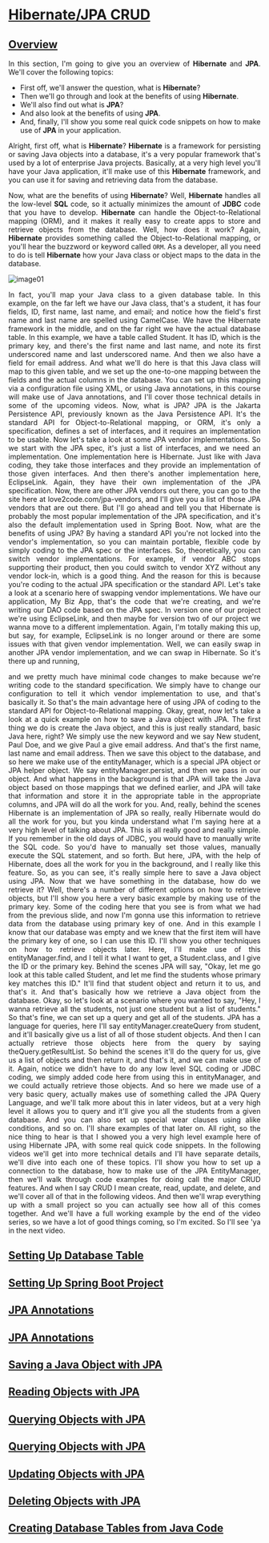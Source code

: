 # [Hibernate/JPA CRUD]()

## [Overview]()
<div style="text-align:justify">

In this section, I'm going to give you an overview of **Hibernate** and **JPA**.
We'll cover the following topics:

* First off, we'll answer the question, what is **Hibernate**?
* Then we'll go through and look at the benefits of using **Hibernate**.
* We'll also find out what is **JPA**?
* And also look at the benefits of using **JPA**.
* And, finally, I'll show you some real quick code snippets
on how to make use of **JPA** in your application.

Alright, first off, what is **Hibernate**?
**Hibernate** is a framework for persisting or saving Java objects into a database,
it's a very popular framework that's used by a lot of enterprise Java projects.
Basically, at a very high level you'll have your Java application,
it'll make use of this **Hibernate** framework,
and you can use it for saving and retrieving data from the database.

Now, what are the benefits of using **Hibernate**?
Well, **Hibernate** handles all the low-level **SQL** code,
so it actually minimizes the amount of **JDBC** code that you have to develop.
**Hibernate** can handle the Object-to-Relational mapping (ORM),
and it makes it really easy to create apps
to store and retrieve objects from the database. 
Well, how does it work?
Again, **Hibernate** provides something called the Object-to-Relational mapping,
or you'll hear the buzzword or keyword called `ORM`.
As a developer, all you need to do is tell **Hibernate** 
how your Java class or object maps to the data in the database.

![image01]()

In fact, you'll map your Java class to a given database table.
In this example, on the far left we have our Java class,
that's a student,
it has four fields, ID, first name, last name, and email;
and notice how the field's first name and last name
are spelled using CamelCase.
We have the Hibernate framework in the middle,
and on the far right we have the actual database table.
In this example, we have a table called Student.
It has ID, which is the primary key,
and there's the first name and last name,
and note its first underscored name
and last underscored name.
And then we also have a field for email address.
And what we'll do here is that this Java class
will map to this given table,
and we set up the one-to-one mapping between the fields
and the actual columns in the database.
You can set up this mapping
via a configuration file using XML,
or using Java annotations,
in this course will make use of Java annotations,
and I'll cover those technical details
in some of the upcoming videos.
Now, what is JPA?
JPA is the Jakarta Persistence API,
previously known as the Java Persistence API.
It's the standard API
for Object-to-Relational mapping, or ORM,
it's only a specification, defines a set of interfaces,
and it requires an implementation to be usable.
Now let's take a look at some JPA vendor implementations.
So we start with the JPA spec,
it's just a list of interfaces,
and we need an implementation.
One implementation here is Hibernate.
Just like with Java coding, they take those interfaces
and they provide an implementation
of those given interfaces.
And then there's another implementation here, EclipseLink.
Again, they have their own implementation
of the JPA specification.
Now, there are other JPA vendors out there,
you can go to the site here at love2code.com/jpa-vendors,
and I'll give you a list of those
JPA vendors that are out there.
But I'll go ahead and tell you
that Hibernate is probably the most popular implementation
of the JPA specification,
and it's also the default implementation
used in Spring Boot.
Now, what are the benefits of using JPA?
By having a standard API
you're not locked into the vendor's implementation,
so you can maintain portable, flexible code
by simply coding to the JPA spec or the interfaces.
So, theoretically, you can switch vendor implementations.
For example, if vendor ABC stops supporting their product,
then you could switch to vendor XYZ
without any vendor lock-in, which is a good thing.
And the reason for this is
because you're coding to the actual JPA specification
or the standard API.
Let's take a look at a scenario here
of swapping vendor implementations.
We have our application, My Biz App,
that's the code that we're creating,
and we're writing our DAO code based on the JPA spec.
In version one of our project we're using EclipseLink,
and then maybe for version two of our project
we wanna move to a different implementation.
Again, I'm totally making this up,
but say, for example, EclipseLink is no longer around
or there are some issues
with that given vendor implementation.
Well, we can easily swap in
another JPA vendor implementation,
and we can swap in Hibernate.
So it's there up and running,



and we pretty much have minimal code changes to make
because we're writing code to the standard specification.
We simply have to change our configuration
to tell it which vendor implementation to use,
and that's basically it.
So that's the main advantage here of using JPA
of coding to the standard API
for Object-to-Relational mapping.
Okay, great, now let's take a look at a quick example
on how to save a Java object with JPA.
The first thing we do is create the Java object,
and this is just really standard, basic Java here, right?
We simply use the new keyword
and we say New student, Paul Doe,
and we give Paul a give email address.
And that's the first name, last name and email address.
Then we save this object to the database,
and so here we make use of the entityManager,
which is a special JPA object or JPA helper object.
We say entityManager.persist,
and then we pass in our object.
And what happens in the background is
that JPA will take the Java object
based on those mappings that we defined earlier,
and JPA will take that information
and store it in the appropriate table
in the appropriate columns,
and JPA will do all the work for you.
And, really, behind the scenes
Hibernate is an implementation of JPA
so really, really Hibernate would do all the work for you,
but you kinda understand what I'm saying here
at a very high level of talking about JPA.
This is all really good and really simple.
If you remember in the old days of JDBC,
you would have to manually write the SQL code.
So you'd have to manually set those values,
manually execute the SQL statement, and so forth.
But here, JPA, with the help of Hibernate,
does all the work for you in the background,
and I really like this feature.
So, as you can see, it's really simple here
to save a Java object using JPA.
Now that we have something in the database,
how do we retrieve it?
Well, there's a number of different options
on how to retrieve objects,
but I'll show you here a very basic example
by making use of the primary key.
Some of the coding here that you see
is from what we had from the previous slide,
and now I'm gonna use this information
to retrieve data from the database using primary key of one.
And in this example I know that our database was empty
and we knew that the first item
will have the primary key of one,
so I can use this ID.
I'll show you other techniques
on how to retrieve objects later.
Here, I'll make use of this entityManager.find,
and I tell it what I want to get, a Student.class,
and I give the ID or the primary key.
Behind the scenes JPA will say,
"Okay, let me go look at this table called Student,
and let me find the students whose primary key
matches this ID."
It'll find that student object and return it to us,
and that's it.
And that's basically how we retrieve
a Java object from the database.
Okay, so let's look at a scenario where you wanted to say,
"Hey, I wanna retrieve all the students,
not just one student but a list of students."
So that's fine, we can set up a query
and get all of the students.
JPA has a language for queries,
here I'll say entityManager.createQuery from student,
and it'll basically give us a list of
all of those student objects.
And then I can actually retrieve those objects
here from the query by saying theQuery.getResultList.
So behind the scenes it'll do the query for us,
give us a list of objects and then return it,
and that's it, and we can make use of it.
Again, notice we didn't have to do
any low level SQL coding or JDBC coding,
we simply added code here from using this in entityManager,
and we could actually retrieve those objects.
And so here we made use of a very basic query,
actually makes use of something called
the JPA Query Language,
and we'll talk more about this in later videos,
but at a very high level it allows you to query
and it'll give you all the students from a given database.
And you can also set up special wear clauses
using alike conditions, and so on.
I'll share examples of that later on.
All right, so the nice thing to hear is
that I showed you a very high level example here
of using Hibernate JPA, with some real quick code snippets.
In the following videos
we'll get into more technical details
and I'll have separate details,
we'll dive into each one of these topics.
I'll show you how to set up a connection to the database,
how to make use of the JPA EntityManager,
then we'll walk through code examples
for doing call the major CRUD features.
And when I say CRUD I mean create, read, update, and delete,
and we'll cover all of that in the following videos.
And then we'll wrap everything up with a small project
so you can actually see how all of this comes together.
And we'll have a full working example
by the end of the video series,
so we have a lot of good things coming, so I'm excited.
So I'll see 'ya in the next video.
</div>

## [Setting Up Database Table]()
<div style="text-align:justify">


</div>

## [Setting Up Spring Boot Project]()
<div style="text-align:justify">


</div>

## [JPA Annotations]()
<div style="text-align:justify">


</div>

## [JPA Annotations]()
<div style="text-align:justify">


</div>

## [Saving a Java Object with JPA]()
<div style="text-align:justify">


</div>

## [Reading Objects with JPA]()
<div style="text-align:justify">


</div>

## [Querying Objects with JPA]()
<div style="text-align:justify">


</div>

## [Querying Objects with JPA]()
<div style="text-align:justify">


</div>

## [Updating Objects with JPA]()
<div style="text-align:justify">


</div>

## [Deleting Objects with JPA]()
<div style="text-align:justify">


</div>

## [Creating Database Tables from Java Code]()
<div style="text-align:justify">


</div>